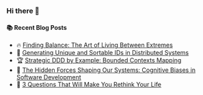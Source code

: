 ### Hi there 👋

<!--
**jorzel/jorzel** is a ✨ _special_ ✨ repository because its `README.md` (this file) appears on your GitHub profile.

Here are some ideas to get you started:

- 🔭 I’m currently working on ...
- 🌱 I’m currently learning ...
- 👯 I’m looking to collaborate on ...
- 🤔 I’m looking for help with ...
- 💬 Ask me about ...
- 📫 How to reach me: ...
- 😄 Pronouns: ...
- ⚡ Fun fact: ...
-->

#### :books: Recent Blog Posts
<!-- BLOGPOSTS:START -->
 - 🔥 [Finding Balance: The Art of Living Between Extremes](https://medium.com/@orzel.jarek/finding-balance-the-art-of-living-between-extremes-05cad4064ed9?source=rss-607ede630b31------2)
 - 📰 [Generating Unique and Sortable IDs in Distributed Systems](https://levelup.gitconnected.com/generating-unique-and-sortable-ids-in-distributed-systems-e0bb7a008dab?source=rss-607ede630b31------2)
 - 🏆 [Strategic DDD by Example: Bounded Contexts Mapping](https://levelup.gitconnected.com/strategic-ddd-by-example-bounded-contexts-mapping-d94ffcd45954?source=rss-607ede630b31------2)
 - 🔘 [The Hidden Forces Shaping Our Systems: Cognitive Biases in Software Development](https://levelup.gitconnected.com/the-hidden-forces-shaping-our-systems-cognitive-biases-in-software-development-c8024695e3e4?source=rss-607ede630b31------2)
 - 📰 [3 Questions That Will Make You Rethink Your Life](https://medium.com/@orzel.jarek/3-questions-that-will-make-you-rethink-your-life-76e761948416?source=rss-607ede630b31------2)<!-- BLOGPOSTS:END -->